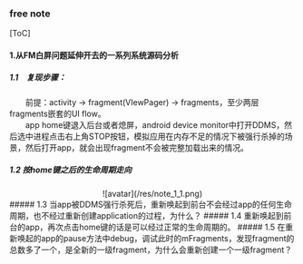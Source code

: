 ### free note
[ToC]
#### 1.从FM白屏问题延伸开去的一系列系统源码分析
##### 1.1　复现步骤：  
&emsp;&emsp;前提：activity -> fragment(VIewPager) -> fragments，至少两层fragments嵌套的UI flow。  
&emsp;&emsp;app home键退入后台或者熄屏，android device monitor中打开DDMS，然后选中进程点击右上角STOP按钮，模拟应用在内存不足的情况下被强行杀掉的场景，然后打开app，就会出现fragment不会被完整加载出来的情况。  
##### 1.2 按home键之后的生命周期走向   
<div align=center>![avatar](/res/note_1_1.png)</div>   
##### 1.3 当app被DDMS强行杀死后，重新唤起到前台不会经过app的任何生命周期，也不经过重新创建application的过程，为什么？
##### 1.4 重新唤起到前台的app，再次点击home键的话是可以经过正常的生命周期的。
##### 1.5 在重新唤起的app的pause方法中debug，调试此时的mFragments，发现fragment的总数多了一个，是全新的一级fragment，为什么会重新创建一个一级fragment？
